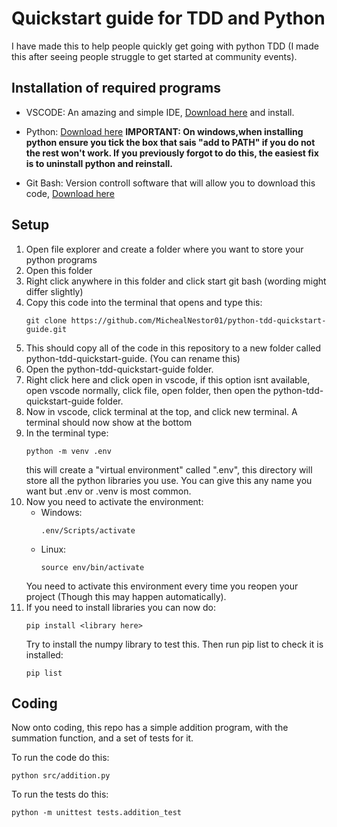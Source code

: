 # Quickstart guide for TDD and Python 

I have made this to help people quickly get going with python TDD (I made this after seeing people struggle to get started at community events). 

## Installation of required programs

- VSCODE: An amazing and simple IDE, [Download here](https://code.visualstudio.com/download) and install.

- Python: [Download here](https://www.python.org/downloads/)
**IMPORTANT: On windows,when installing python ensure you tick the box that sais "add to PATH" if you do not the rest won't work. If you previously forgot to do this, the easiest fix is to uninstall python and reinstall.**

- Git Bash: Version controll software that will allow you to download this code, [Download here](https://git-scm.com/download/win)

## Setup 

1. Open file explorer and create a folder where you want to store your python programs
2. Open this folder
3. Right click anywhere in this folder and click start git bash (wording might differ slightly) 
4. Copy this code into the terminal that opens and type this: 
    ```
    git clone https://github.com/MichealNestor01/python-tdd-quickstart-guide.git
    ```
5. This should copy all of the code in this repository to a new folder called python-tdd-quickstart-guide. (You can rename this)
6. Open the python-tdd-quickstart-guide folder.
7. Right click here and click open in vscode, if this option isnt available, open vscode normally, click file, open folder, then open the python-tdd-quickstart-guide folder. 
8. Now in vscode, click terminal at the top, and click new terminal. A terminal should now show at the bottom
9. In the terminal type:
    ```
    python -m venv .env
    ```
    this will create a "virtual environment" called ".env", this directory will store all the python libraries you use. You can give this any name you want but .env or .venv is most common.
10. Now you need to activate the environment:
    - Windows:
        ```
        .env/Scripts/activate
        ```
    - Linux:
        ```
        source env/bin/activate
        ```
    You need to activate this environment every time you reopen your project (Though this may happen automatically).
11. If you need to install libraries you can now do:
    ```
    pip install <library here>
    ```
    Try to install the numpy library to test this. Then run pip list to check it is installed:
    ```
    pip list
    ```

## Coding

Now onto coding, this repo has a simple addition program, with the summation function, and a set of tests for it. 

To run the code do this:
```
python src/addition.py
```

To run the tests do this:
```
python -m unittest tests.addition_test
```